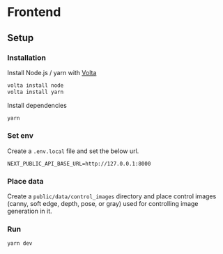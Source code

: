 # Frontend

## Setup

### Installation
Install Node.js / yarn with [Volta](https://volta.sh/)

```bash
volta install node
volta install yarn
```

Install dependencies

```bash
yarn
```

### Set env
Create a `.env.local` file and set the below url.

```
NEXT_PUBLIC_API_BASE_URL=http://127.0.0.1:8000
```

### Place data
Create a `public/data/control_images` directory and place control images (canny, soft edge, depth, pose, or gray) used for controlling image generation in it.

### Run
```bash
yarn dev
```
